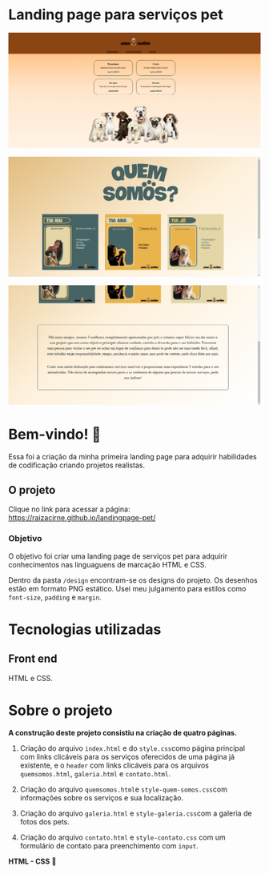 # Landing page para serviços pet 

![Design preview Landing page 1](./design/desktop-index.png)


![Design preview Landing page 2](./design/desktop-quemsomos.png)

![Design preview Landing page 2](./design/desktop-quemsomos2.png)


# Bem-vindo! 👋

Essa foi a criação da minha primeira landing page para adquirir habilidades de codificação criando projetos realistas.

## O projeto

Clique no link para acessar a página: https://raizacirne.github.io/landingpage-pet/

### Objetivo

O objetivo foi criar uma landing page de serviços pet para adquirir conhecimentos nas linguaguens de marcação HTML e CSS. 

Dentro da pasta `/design` encontram-se os designs do projeto. 
Os desenhos estão em formato PNG estático. Usei meu julgamento para estilos como `font-size`, `padding` e `margin`.

# Tecnologias utilizadas 

## Front end

HTML e CSS. 

# Sobre o projeto

**A construção deste projeto consistiu na criação de quatro páginas.**

1. Criação do arquivo `index.html` e do `style.css`como página principal com links clicáveis para os serviços oferecidos de uma página já existente, e o `header` com links clicáveis para os arquivos `quemsomos.html`, `galeria.html` e `contato.html`.

2. Criação do arquivo `quemsomos.html`e `style-quem-somos.css`com informações sobre os serviços e sua localização. 

3. Criação do arquivo `galeria.html` e `style-galeria.css`com a galeria de fotos dos pets. 

4. Criação do arquivo `contato.html` e `style-contato.css` com um formulário de contato para preenchimento com `input`.

**HTML - CSS** 🚀
